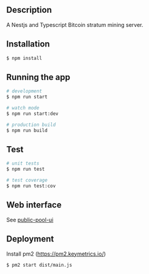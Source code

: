 ## Description

A Nestjs and Typescript Bitcoin stratum mining server.

## Installation

```bash
$ npm install
```

## Running the app

```bash
# development
$ npm run start

# watch mode
$ npm run start:dev

# production build
$ npm run build
```



## Test

```bash
# unit tests
$ npm run test

# test coverage
$ npm run test:cov
```

## Web interface
See [public-pool-ui](https://github.com/benjamin-wilson/public-pool-ui)

## Deployment
Install pm2 (https://pm2.keymetrics.io/)

```bash
$ pm2 start dist/main.js
```

